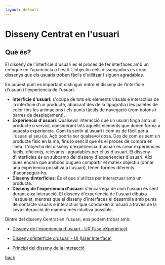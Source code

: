 ```yaml
---
layout: default
---
```


# Disseny Centrat en l'usuari

## Què és?

El disseny de l'interficie d'usuari es el procés de fer interfaces amb un enfoque en l'apariencia o l'estil. L'objectiu dels dissenyadors es crear dissenys que els usuaris troben fàcils d'utilitzar i siguen agradables.

En aquest punt es important distinguir entre el disseny de l'interficie d'usuari i l'experiencia de l'usuari.

- **Interficie d'usuari**: s'ocupa de tots els elements visuals e interactius de la interficie d'un producte, abarcant des de la tipografia  i les paletes de color fins les animacions i els punts tàctils de navegació (com botons i barres de desplaçament).
- **Experiencia d'usuari**: Qualsevol interacció que un usuari tinga amb un producte o servici, considerant tots aquells elements que donen forma a aquesta experiencia. Com fa sentir al usuari i com es de fàcil per a l'usuari el seu ús. Açò podria ser qualsevol cosa. Des de com es sent un producte físic en la má, fins lo sencill que és el proces de compra en línea. L'objectiu del disseny d'experiencia d'usuari es crear experiencies fàcils, eficients, relevants i agradables per el ús d'usuari.
El disseny d'interficies és un subcamp del disseny d'experiencies d'usuari. Així pues encara que ambdós puguen compartir el mateix objectiu (donar una experiencia possitiva a l'usuari), tenen formes diferents d'aconseguir-ho. 
- **Disseny dinterficies**: És el que s'utilitza per interactuar amb un producte.
- **Disseny de l'experiencia d'usuari**: s'encarrega de com l'usuari es sent durant eixa interacció. 
El disseny d'experiencia de l'usuari dibuixa l'esquelet, mentres que el disseny d'interfaces el desarrolla amb punts de contacte visuals e interactius que conduixen al usuari a través de la seva interacció de manera més intuitiva possible.

Dintre del disseny Centrat en l'usuari, ens podem trobar amb:

- [Disseny de l'experiencia d'usuari - UX (Use eXperience)](./experienciaUsuari.html)

- [Disseny d'interfície d'usuari - UI (User Interface)](./InterficieUsuari.html)

- [Principi del disseny de la interacció](./principisInteraccio.html)

[back](../metiprot.html)
